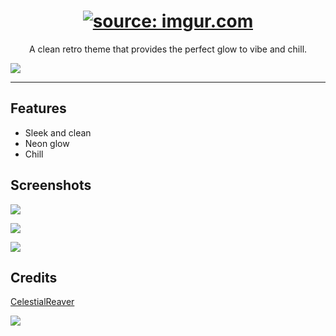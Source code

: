 <h1 align="center"><a href="https://imgur.com/U6yhTRx"><img src="https://i.imgur.com/U6yhTRx.png" title="source: imgur.com" /></a></h1>
<p align="center">A clean retro theme that provides the perfect glow to vibe and chill.</p>

![](https://i.imgur.com/gJ5vjQP.png)

---

## Features
* Sleek and clean
* Neon glow
* Chill

## Screenshots
![](https://i.imgur.com/RR13Oy4.png)

![](https://i.imgur.com/XvskaUM.png)

![](https://i.imgur.com/nAKmnqL.png)

## Credits
<a href="https://github.com/CelestialReaver">CelestialReaver</a>

![](https://i.imgur.com/MA2fwa2.png)

